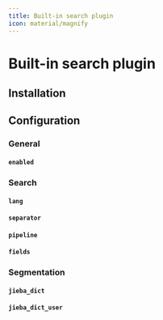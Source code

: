 ```yaml
---
title: Built-in search plugin
icon: material/magnify
---
```



# Built-in search plugin

## Installation

## Configuration

### General

#### `enabled`

### Search

#### `lang`
#### `separator`
#### `pipeline`
#### `fields`

### Segmentation

#### `jieba_dict`
#### `jieba_dict_user`
